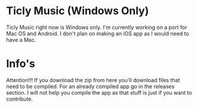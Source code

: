 # Ticly Music (Windows Only)
Ticly Music right now is Windows only. I'm currently working on a port for Mac OS and Android. I don't plan on making an iOS app as I would need to have a Mac.

# Info's
Attention!!! If you download the zip from here you'll download files that need to be compiled. For an already compiled app go in the releases section.
I will not help you compile the app as that stuff is just if you want to contribute.
